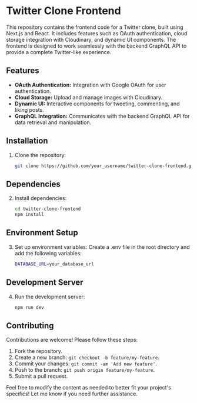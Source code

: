 # Twitter Clone Frontend

This repository contains the frontend code for a Twitter clone, built using Next.js and React. It includes features such as OAuth authentication, cloud storage integration with Cloudinary, and dynamic UI components. The frontend is designed to work seamlessly with the backend GraphQL API to provide a complete Twitter-like experience.

## Features

- **OAuth Authentication:** Integration with Google OAuth for user authentication.
- **Cloud Storage:** Upload and manage images with Cloudinary.
- **Dynamic UI:** Interactive components for tweeting, commenting, and liking posts.
- **GraphQL Integration:** Communicates with the backend GraphQL API for data retrieval and manipulation.

## Installation

1. Clone the repository:

   ```bash
   git clone https://github.com/your_username/twitter-clone-frontend.git


## Dependencies

2. Install dependencies:

   ```bash
   cd twitter-clone-frontend
   npm install

## Environment Setup

3. Set up environment variables:
   Create a .env file in the root directory and add the following variables:

   ```bash
   DATABASE_URL=your_database_url

## Development Server

4. Run the development server:

   ```bash
   npm run dev


## Contributing

Contributions are welcome! Please follow these steps:

1. Fork the repository.
2. Create a new branch: `git checkout -b feature/my-feature`.
3. Commit your changes: `git commit -am 'Add new feature'`.
4. Push to the branch: `git push origin feature/my-feature`.
5. Submit a pull request.




Feel free to modify the content as needed to better fit your project's specifics! Let me know if you need further assistance.


